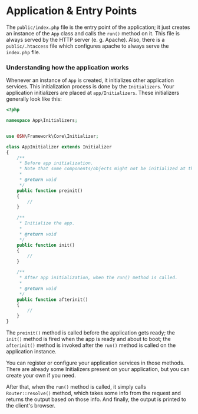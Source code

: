 # Application & Entry Points

The `public/index.php` file is the entry point of the application; it just creates an instance of the `App` class and calls the `run()` method on it.
This file is always served by the HTTP server (e. g. Apache). Also, there is a `public/.htaccess` file which configures apache to always serve the `index.php` file.

### Understanding how the application works
Whenever an instance of `App` is created, it initializes other application services. This initialization process is done by the `Initializers`. Your application initializers are placed at `app/Initializers`. These initializers generally look like this:

```php
<?php

namespace App\Initializers;


use OSN\Framework\Core\Initializer;

class AppInitializer extends Initializer
{
    /**
     * Before app initialization.
     * Note that some components/objects might not be initialized at this point.
     *
     * @return void
     */
    public function preinit()
    {
        //
    }

    /**
     * Initialize the app.
     *
     * @return void
     */
    public function init()
    {
        //
    }

    /**
     * After app initialization, when the run() method is called.
     *
     * @return void
     */
    public function afterinit()
    {
        //
    }
}
```

The `preinit()` method is called before the application gets ready; the `init()` method is fired when the app is ready and about to boot; the `afterinit()` method is invoked after the `run()` method is called on the application instance.

You can register or configure your application services in those methods.
There are already some Initializers present on your application, but you can create your own if you need.

After that, when the `run()` method is called, it simply calls `Router::resolve()` method, which takes some info from the request and returns the output based on those info. And finally, the output is printed to the client's browser.